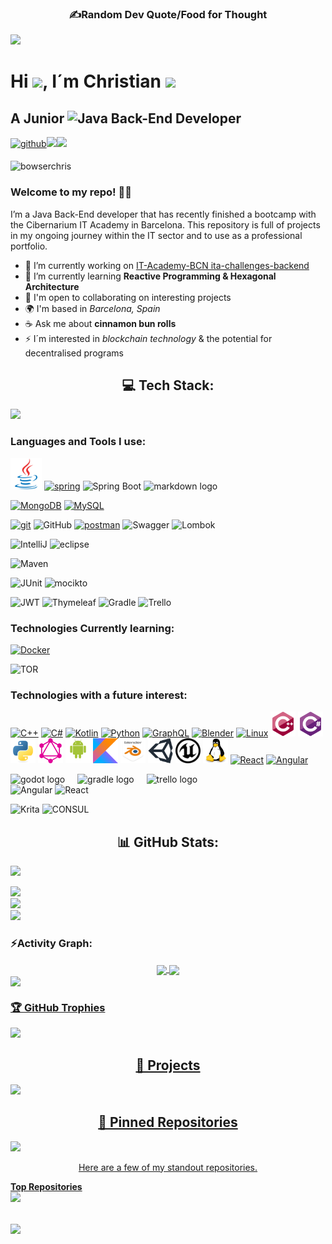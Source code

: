 <!-- version 1 thru https://rahuldkjain.github.io/gh-profile-readme-generator/-->
<h3 align="center"> ✍️Random Dev Quote/Food for Thought </h3>

![](https://quotes-github-readme.vercel.app/api?type=horizontal&theme=tokyonight)

# Hi ![](https://user-images.githubusercontent.com/18350557/176309783-0785949b-9127-417c-8b55-ab5a4333674e.gif), I´m Christian <img src="https://user-images.githubusercontent.com/73097560/115834477-dbab4500-a447-11eb-908a-139a6edaec5c.gif"> <!-- flashing line gif -->

## A Junior ![Java](https://img.shields.io/badge/java-%23ED8B00.svg?style=plastic&logo=openjdk&logoColor=white) Back-End Developer

<a href="https://github.com/bowserchris" target="_blank">
<img src=https://img.shields.io/badge/github-%2324292e.svg?&style=for-the-badge&logo=github&logoColor=white alt=github style="margin-bottom: 5px;" /></a><a href = "mailto:bowserchris github"><img src="https://img.shields.io/badge/-Gmail-%23333?style=for-the-badge&logo=gmail&logoColor=white" target="_blank"></a><a href="https://www.github.com/bowserchris" target="_blank" rel="noreferrer"><img src="https://img.shields.io/github/followers/bowserchris?logo=github&style=for-the-badge&color=0891b2&labelColor=1c1917" /></a>
<p align="left"> <img src="https://komarev.com/ghpvc/?username=bowserchris&label=Profile%20views&color=0e75b6&style=flat" alt="bowserchris" /> </p>

### Welcome to my repo! 👨‍💻 

I’m a Java Back-End developer that has recently finished a bootcamp with the Cibernarium IT Academy in Barcelona. This repository is full of projects in my ongoing journey within the IT sector and to use as a professional portfolio.  

- 🔭 I’m currently working on [IT-Academy-BCN ita-challenges-backend](https://github.com/IT-Academy-BCN/ita-challenges-backend)
- 🧠 I’m currently learning **Reactive Programming & Hexagonal Architecture**
- 🤝 I'm open to collaborating on interesting projects
- 🌍 I'm based in *Barcelona, Spain*
- ☕ Ask me about **cinnamon bun rolls**
- ⚡ I´m interested in *blockchain technology* & the potential for decentralised programs 
<!-- *   ✉️  You can contact me at [bowserchris github](mailto:bowserchris github) 
- ⚡ Fun fact: I'm from the States 🤠 and also half Spanish 🕺
- ⚡ Fun fact **: I´m a big fan of cinnamon rolls**
-->
<!--  - 👨‍💻 All of my projects are available at **bowserchris github** -->

<!-- ### ☕ Socials
<p align="left"> <a href="https://www.github.com/bowserchris" target="_blank" rel="noreferrer"> <picture> <source media="(prefers-color-scheme: dark)" srcset="https://raw.githubusercontent.com/danielcranney/readme-generator/main/public/icons/socials/github-dark.svg" /> <source media="(prefers-color-scheme: light)" srcset="https://raw.githubusercontent.com/danielcranney/readme-generator/main/public/icons/socials/github.svg" /> <img src="https://raw.githubusercontent.com/danielcranney/readme-generator/main/public/icons/socials/github.svg" width="100" height="100" /> </picture> </a></p> -->

<h2 align="center"> 💻 Tech Stack: </h2>
<img src="https://user-images.githubusercontent.com/73097560/115834477-dbab4500-a447-11eb-908a-139a6edaec5c.gif"> <!-- flashing line gif -->

### Languages and Tools I use:

<p align="left">
<a href="https://www.java.com" target="_blank" rel="noreferrer"> <img src="https://raw.githubusercontent.com/devicons/devicon/master/icons/java/java-original.svg" alt="java" width="50" height="50"/></a><!-- java -->
<a href="https://spring.io/" target="_blank" rel="noreferrer"> <img src="https://www.vectorlogo.zone/logos/springio/springio-icon.svg" alt="spring" width="50" height="50"/></a><!-- spring -->
<img width="50" src="https://user-images.githubusercontent.com/25181517/183891303-41f257f8-6b3d-487c-aa56-c497b880d0fb.png" alt="Spring Boot" title="Spring Boot"/><!-- springboot -->
<img width="50" src="https://skillicons.dev/icons?i=md" height="50" alt="markdown logo" /><!-- markdown -->
  
<a href="https://www.mongodb.com/" target="_blank" rel="noreferrer"><img src="https://raw.githubusercontent.com/danielcranney/readme-generator/main/public/icons/skills/mongodb-colored.svg" width="50" height="50" alt="MongoDB" /></a><!-- mongodb -->
<a href="https://www.mysql.com/" target="_blank" rel="noreferrer"><img src="https://raw.githubusercontent.com/danielcranney/readme-generator/main/public/icons/skills/mysql-colored.svg" width="50" height="50" alt="MySQL" /></a><!-- mysql -->

<a href="https://git-scm.com/" target="_blank" rel="noreferrer"> <img src="https://www.vectorlogo.zone/logos/git-scm/git-scm-icon.svg" alt="git" width="50" height="50"/></a><!-- git -->
<img width="50" src="https://user-images.githubusercontent.com/25181517/192108374-8da61ba1-99ec-41d7-80b8-fb2f7c0a4948.png" alt="GitHub" title="GitHub"/><!-- github -->
<a href="https://postman.com" target="_blank" rel="noreferrer"> <img src="https://www.vectorlogo.zone/logos/getpostman/getpostman-icon.svg" alt="postman" width="50" height="50"/></a><!-- postman -->
<img width="50" src="https://user-images.githubusercontent.com/25181517/186711335-a3729606-5a78-4496-9a36-06efcc74f800.png" alt="Swagger" title="Swagger"/><!-- swagger -->
<img width="50" src="https://user-images.githubusercontent.com/25181517/190229463-87fa862f-ccf0-48da-8023-940d287df610.png" alt="Lombok" title="Lombok"/><!-- lombok -->

<img width="50" src="https://user-images.githubusercontent.com/25181517/192108890-200809d1-439c-4e23-90d3-b090cf9a4eea.png" alt="IntelliJ" title="IntelliJ"/><!-- intellij -->
<img width="50" src="https://user-images.githubusercontent.com/25181517/192108892-6e9b5cdf-4e35-4a70-ad9a-801a93a07c1c.png" alt="eclipse" title="eclipse"/><!-- eclipse -->



<img width="50" src="https://user-images.githubusercontent.com/25181517/117207242-07d5a700-adf4-11eb-975e-be04e62b984b.png" alt="Maven" title="Maven"/><!-- maven -->

<img width="50" src="https://user-images.githubusercontent.com/25181517/117533873-484d4480-afef-11eb-9fad-67c8605e3592.png" alt="JUnit" title="JUnit"/><!-- junit -->
<img width="50" src="https://user-images.githubusercontent.com/25181517/183892181-ad32b69e-3603-418c-b8e7-99e976c2a784.png" alt="mocikto" title="mocikto"/><!-- mockito -->

![JWT](https://img.shields.io/badge/JWT-black?style=plastic&logo=JSON%20web%20tokens) ![Thymeleaf](https://img.shields.io/badge/Thymeleaf-%23005C0F.svg?style=plastic&logo=Thymeleaf&logoColor=white) ![Gradle](https://img.shields.io/badge/Gradle-02303A.svg?style=plastic&logo=Gradle&logoColor=white) ![Trello](https://img.shields.io/badge/Trello-%23026AA7.svg?style=plastic&logo=Trello&logoColor=white)

### Technologies Currently learning:

<a href="https://www.docker.com/" target="_blank" rel="noreferrer"><img src="https://raw.githubusercontent.com/danielcranney/readme-generator/main/public/icons/skills/docker-colored.svg" width="50" height="50" alt="Docker" /></a>

![TOR](https://img.shields.io/badge/tor-%237E4798.svg?style=plastic&logo=tor-project&logoColor=white)

### Technologies with a future interest:
<p align="left">
<a href="https://docs.microsoft.com/en-us/cpp/?view=msvc-170" target="_blank" rel="noreferrer"><img src="https://raw.githubusercontent.com/danielcranney/readme-generator/main/public/icons/skills/cplusplus-colored.svg" width="36" height="36" alt="C++" /></a>
<a href="https://docs.microsoft.com/en-us/dotnet/csharp/" target="_blank" rel="noreferrer"><img src="https://raw.githubusercontent.com/danielcranney/readme-generator/main/public/icons/skills/csharp-colored.svg" width="36" height="36" alt="C#" /></a>
<a href="https://kotlinlang.org/" target="_blank" rel="noreferrer"><img src="https://raw.githubusercontent.com/danielcranney/readme-generator/main/public/icons/skills/kotlin-colored.svg" width="36" height="36" alt="Kotlin" /></a>
<a href="https://www.python.org/" target="_blank" rel="noreferrer"><img src="https://raw.githubusercontent.com/danielcranney/readme-generator/main/public/icons/skills/python-colored.svg" width="36" height="36" alt="Python" /></a>
<a href="https://graphql.org/" target="_blank" rel="noreferrer"><img src="https://raw.githubusercontent.com/danielcranney/readme-generator/main/public/icons/skills/graphql-colored.svg" width="36" height="36" alt="GraphQL" /></a>
<a href="https://www.blender.org/" target="_blank" rel="noreferrer"><img src="https://raw.githubusercontent.com/danielcranney/readme-generator/main/public/icons/skills/blender-colored.svg" width="36" height="36" alt="Blender" /></a>
<a href="https://www.linux.org" target="_blank" rel="noreferrer"><img src="https://raw.githubusercontent.com/danielcranney/readme-generator/main/public/icons/skills/linux-colored.svg" width="36" height="36" alt="Linux" /></a>
<img src="https://raw.githubusercontent.com/teamedwardforever/Readme-Generator/71f25dd8b98329b168142a6b782a107b75eab178/svg/Skills/Languages/cplusplus-original.svg" alt="CPP" width="40" height="40"/>
<img src="https://raw.githubusercontent.com/teamedwardforever/Readme-Generator/71f25dd8b98329b168142a6b782a107b75eab178/svg/Skills/Languages/csharp-original.svg" alt="Csharp" width="40" height="40"/>
<img src="https://raw.githubusercontent.com/teamedwardforever/Readme-Generator/71f25dd8b98329b168142a6b782a107b75eab178/svg/Skills/Languages/python-original.svg" alt="Python" width="40" height="40"/>
<img src="https://raw.githubusercontent.com/teamedwardforever/Readme-Generator/71f25dd8b98329b168142a6b782a107b75eab178/svg/Skills/Backend/graphql-icon.svg" alt="Graphql" width="40" height="40"/>
<img src="https://raw.githubusercontent.com/teamedwardforever/Readme-Generator/71f25dd8b98329b168142a6b782a107b75eab178/svg/Skills/Mobile/android-original-wordmark.svg" alt="Android" width="40" height="40"/>
<img src="https://raw.githubusercontent.com/teamedwardforever/Readme-Generator/71f25dd8b98329b168142a6b782a107b75eab178/svg/Skills/Mobile/kotlinlang-icon.svg" alt="Kotlin" width="40" height="40"/>
<img src="https://raw.githubusercontent.com/teamedwardforever/Readme-Generator/71f25dd8b98329b168142a6b782a107b75eab178/svg/Skills/Software/blender_community_badge_white.svg" alt="Blender" width="40" height="40"/>
<img src="https://raw.githubusercontent.com/teamedwardforever/Readme-Generator/71f25dd8b98329b168142a6b782a107b75eab178/svg/Skills/Engines/unity3d-icon.svg" alt="Unity" width="40" height="40"/>
<img src="https://raw.githubusercontent.com/teamedwardforever/Readme-Generator/71f25dd8b98329b168142a6b782a107b75eab178/svg/Skills/Engines/unreal-engine.svg" alt="Unreal Engine" width="40" height="40"/>
<img src="https://raw.githubusercontent.com/teamedwardforever/Readme-Generator/71f25dd8b98329b168142a6b782a107b75eab178/svg/Skills/Other/linux-original.svg" alt="Linux" width="40" height="40"/>
<a href="https://reactjs.org/" target="_blank" rel="noreferrer"><img src="https://raw.githubusercontent.com/danielcranney/readme-generator/main/public/icons/skills/react-colored.svg" width="36" height="36" alt="React" /></a>
<a href="https://angular.io/" target="_blank" rel="noreferrer"><img src="https://raw.githubusercontent.com/danielcranney/readme-generator/main/public/icons/skills/angularjs-colored.svg" width="36" height="36" alt="Angular" /></a>
<div align="left">
  <img src="https://cdn.simpleicons.org/godotengine/478CBF" height="40" alt="godot logo"  />
  <img width="12" />
  <img src="https://cdn.simpleicons.org/gradle/02303A" height="40" alt="gradle logo"  />
  <img width="12" />
 
  <img src="https://cdn.simpleicons.org/trello/0052CC" height="40" alt="trello logo"  />
</div>
<img width="50" src="https://user-images.githubusercontent.com/25181517/183890595-779a7e64-3f43-4634-bad2-eceef4e80268.png" alt="Angular" title="Angular"/><!-- angular -->
<img width="50" src="https://user-images.githubusercontent.com/25181517/183897015-94a058a6-b86e-4e42-a37f-bf92061753e5.png" alt="React" title="React"/><!-- react -->

 ![Krita](https://img.shields.io/badge/Krita-203759?style=for-the-badge&logo=krita&logoColor=EEF37B) ![CONSUL](https://img.shields.io/badge/consul-F24C53svg?style=for-the-badge&logo=consul&logoColor=white&color=%23F24C53)

</p>

<h2 align="center"> 📊 GitHub Stats: </h2>
<img src="https://user-images.githubusercontent.com/73097560/115834477-dbab4500-a447-11eb-908a-139a6edaec5c.gif"> <!-- flashing line gif -->

![](https://github-readme-stats.vercel.app/api?username=bowserchris&theme=prussian&hide_border=false&include_all_commits=true&count_private=true)<br/>
![](https://github-readme-streak-stats.herokuapp.com/?user=bowserchris&theme=prussian&hide_border=false)<br/>
![](https://github-readme-stats.vercel.app/api/top-langs/?username=bowserchris&theme=prussian&hide_border=false&include_all_commits=true&count_private=true&layout=compact)

### ⚡Activity Graph:

<div align="center">
<a href="https://github.com/bowserchris">
<img align="center" src="http://github-profile-summary-cards.vercel.app/api/cards/productive-time?username=bowserchris&theme=cobalt2" height="180em" />
<img align="center" src="http://github-profile-summary-cards.vercel.app/api/cards/profile-details?username=bowserchris&theme=blueberry" height="180em" />
</div>
<img align="center" src="https://github-readme-activity-graph.vercel.app/graph?username=bowserchris&theme=synthwave-84"/>

### 🏆 GitHub Trophies

![](https://github-profile-trophy.vercel.app/?username=bowserchris&theme=matrix&no-frame=true&no-bg=false&margin-w=4)

<h2 align="center">🚀 Projects</h2>
<img src="https://user-images.githubusercontent.com/73097560/115834477-dbab4500-a447-11eb-908a-139a6edaec5c.gif"> <!-- flashing line gif -->


<h2 align="center">📌 Pinned Repositories</h2>
<img src="https://user-images.githubusercontent.com/73097560/115834477-dbab4500-a447-11eb-908a-139a6edaec5c.gif"> <!-- flashing line gif -->
<p align="center">Here are a few of my standout repositories.</p>
<b>Top Repositories</b>

<div width="100%" align="center"><a href="https://github.com/bowserchris/S5.2DiceGame" align="left"><img align="left" width="45%" src="https://github-readme-stats.vercel.app/api/pin/?username=bowserchris&repo=S5.2DiceGame&title_color=0891b2&text_color=ffffff&icon_color=0891b2&bg_color=1c1917&hide_border=true&locale=en" /></a></div><br /><br /><br />

<img src="https://user-images.githubusercontent.com/73097560/115834477-dbab4500-a447-11eb-908a-139a6edaec5c.gif">

<!--
**bowserchris/bowserchris** is a ✨ _special_ ✨ repository because its `README.md` (this file) appears on your GitHub profile.

Here are some ideas to get you started:

- 🔭 I’m currently working on ...
- 🌱 I’m currently learning ...
- 👯 I’m looking to collaborate on ...
- 🤔 I’m looking for help with ...
- 💬 Ask me about ...
- 📫 How to reach me: ...
- ⚡ Fun fact: ...
-->
